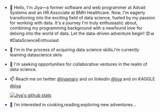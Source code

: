 - 👋 Hello, I'm Jiya—a former software and web programmer at Advait Systems and an HR Associate at BMH Healthcare. Now, I'm eagerly transitioning into the exciting field of data science, fueled by my passion for working with data. It's a journey I'm truly enthusiastic about, combining my programming background with a newfound love for delving into the world of data. Let the data-driven adventure begin! 😍📊 #DataScienceEnthusiast
- 🌱 I'm in the process of acquiring data science skills.I’m currently learning datascience skils
- 💞️ I'm seeking opportunities for collaborative ventures in the realm of data science.
- 📫 Reach me  on twitter [@jiyamary](https://twitter.com/jiyamary) and on linkedin [@jiya](https://www.linkedin.com/in/jiya-mary-joseph-a3892a218/) and on KAGGLE  [@jiya](https://www.kaggle.com/jiya7316)


   [![Jiya's github stats](https://github-readme-stats.vercel.app/api?username=jiyamaryjoseph)](https://github.com/jiyamaryjoseph/github-readme-stats)
- 👀 I’m interested in cooking,reading,exploring new adventures...
